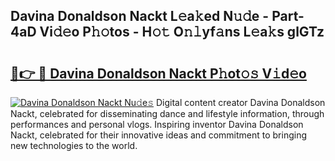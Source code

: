 ## Davina Donaldson Nackt L𝚎a𝚔ed N𝚞𝚍e - Part-4aD Vi𝚍𝚎o P𝚑𝚘tos - H𝚘𝚝 O𝚗𝚕yf𝚊ns L𝚎a𝚔s glGTz

# <h2><a href="http://kfejsuo.oniu.top/?m=Davina+Donaldson+Nackt">🔗👉 🔴 Davina Donaldson Nackt P𝚑ot𝚘𝚜 V𝚒d𝚎o</a></h2>

[![Davina Donaldson Nackt Nu𝚍e𝚜](https://i.imgur.com/0qMVB7G.gif)](http://kfejsuo.oniu.top/?m=Davina+Donaldson+Nackt)
Digital content creator Davina Donaldson Nackt, celebrated for disseminating dance and lifestyle information, through performances and personal vlogs. Inspiring inventor Davina Donaldson Nackt, celebrated for their innovative ideas and commitment to bringing new technologies to the world.  
